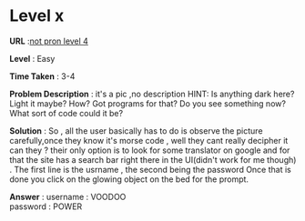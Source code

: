 <!-- Update this counter. -->
# Level x # 
<!-- The URL of the question, from where you are copying -->
**URL** :[not pron level 4](http://www.deathball.net/notpron/true/gototheothersite.htm)

<!-- What, according to you is the level of the question
Choose one of - Very Easy, Easy, Medium, Hard, Steel -->
**Level** : Easy

<!-- How much time did it take you to solve and move on to the next question. In minutes. -->
**Time Taken** : 3-4

<!-- Copy the text of the problem as-is -->
**Problem Description** : 
it's  a pic ,no description 
HINT: Is anything dark here? Light it maybe? How? Got programs for that? Do you see something now? What sort of code could   it be?


<!-- Your solution. Use simple english. Do remember that all of this data is meta and won't matter. Add the answer too, if the level has it. -->
**Solution** : 
So , all the user basically has to do is observe the picture carefully,once they know it's morse code , well they cant really decipher it can they ? their only option is to look for some translator on google and for that the site has a search bar right there in the UI(didn't work for me though) . The first line is the usrname , the second being the password
Once that is done you click on the glowing object on the bed for the prompt.
 
**Answer** : username : VOODOO  
              password : POWER
